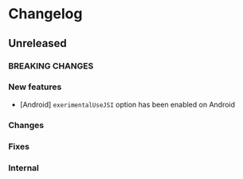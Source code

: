 # Changelog

## Unreleased

### BREAKING CHANGES

### New features

- [Android] `exerimentalUseJSI` option has been enabled on Android

### Changes

### Fixes

### Internal
